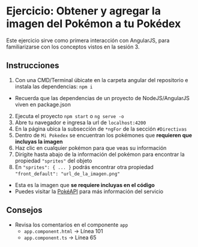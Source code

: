 # Ejercicio: Obtener y agregar la imagen del Pokémon a tu Pokédex

Este ejercicio sirve como primera interacción con AngularJS, para familiarizarse con los conceptos vistos en la sesión 3. 

## Instrucciones

1. Con una CMD/Terminal úbicate en la carpeta angular del repositorio e instala las dependencias:
  `npm i`
  * Recuerda que las dependencias de un proyecto de NodeJS/AngularJS viven en package.json
2. Ejecuta el proyecto
  `npm start` o `ng serve -o`
3. Abre tu navegador e ingresa la url de `localhost:4200`
4. En la página ubica la subsección de `*ngFor` de la sección `#Directivas`
5. Dentro de `Mi Pokedex` se encuentran los pokémones que **requieren que incluyas la imagen**
6. Haz clic en cualquier pokémon para que veas su información
7. Dirígite hasta abajo de la información del pokémon para encontrar la propiedad `"sprites"` del objeto
8. En `"sprites": { ... }` podrás encontrar otra propiedad `"front_default": "url_de_la_imagen.png"`
  * Esta es la imagen que **se requiere incluyas en el código**
  * Puedes visitar la [PokéAPI](https://pokeapi.co/) para más información del servicio

## Consejos
* Revisa los comentarios en el componente `app`
  * `app.component.html` -> Línea 101
  * `app.component.ts` -> Línea 65
